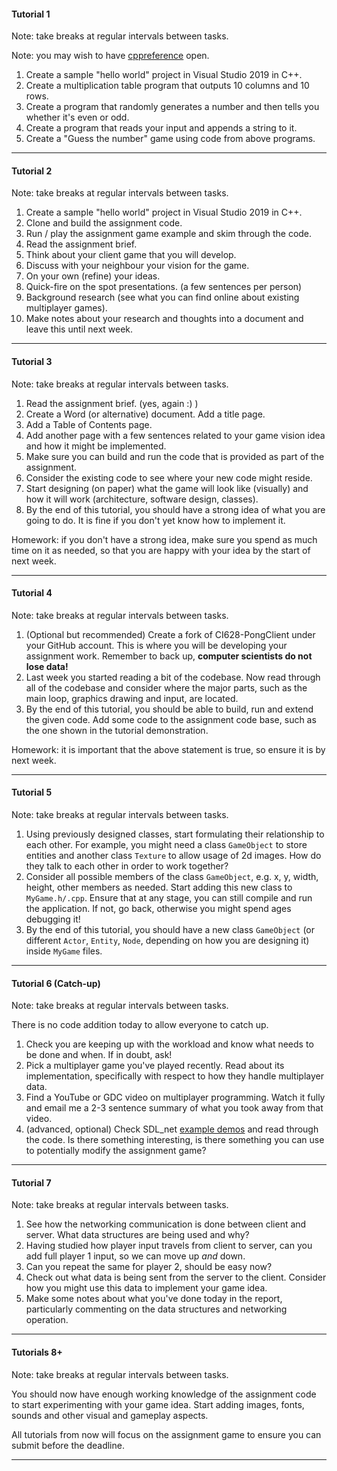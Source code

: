#### Tutorial 1

Note: take breaks at regular intervals between tasks.

Note: you may wish to have [cppreference](https://en.cppreference.com/w/) open.

1. Create a sample "hello world" project in Visual Studio 2019 in C++.
1. Create a multiplication table program that outputs 10 columns and 10 rows.
1. Create a program that randomly generates a number and then tells you whether it's even or odd.
1. Create a program that reads your input and appends a string to it.
1. Create a "Guess the number" game using code from above programs.

---

#### Tutorial 2

Note: take breaks at regular intervals between tasks.

1. Create a sample "hello world" project in Visual Studio 2019 in C++.
1. Clone and build the assignment code. 
1. Run / play the assignment game example and skim through the code.
1. Read the assignment brief.
1. Think about your client game that you will develop. 
1. Discuss with your neighbour your vision for the game. 
1. On your own (refine) your ideas.
1. Quick-fire on the spot presentations. (a few sentences per person)
1. Background research (see what you can find online about existing multiplayer games).
1. Make notes about your research and thoughts into a document and leave this until next week.

---

#### Tutorial 3

Note: take breaks at regular intervals between tasks.

1. Read the assignment brief. (yes, again :) )
1. Create a Word (or alternative) document. Add a title page.
1. Add a Table of Contents page.
1. Add another page with a few sentences related to your game vision idea and how it might be implemented.
1. Make sure you can build and run the code that is provided as part of the assignment.
1. Consider the existing code to see where your new code might reside.
1. Start designing (on paper) what the game will look like (visually) and how it will work (architecture, software design, classes).
1. By the end of this tutorial, you should have a strong idea of what you are going to do. It is fine if you don't yet know how to implement it.

Homework: if you don't have a strong idea, make sure you spend as much time on it as needed, so that you are happy with your idea by the start of next week.

---

#### Tutorial 4

Note: take breaks at regular intervals between tasks.

1. (Optional but recommended) Create a fork of CI628-PongClient under your GitHub account. This is where you will be developing your assignment work. Remember to back up, **computer scientists do not lose data!**
1. Last week you started reading a bit of the codebase. Now read through all of the codebase and consider where the major parts, such as the main loop, graphics drawing and input, are located.
1. By the end of this tutorial, you should be able to build, run and extend the given code. Add some code to the assignment code base, such as the one shown in the tutorial demonstration.

Homework: it is important that the above statement is true, so ensure it is by next week.

---

#### Tutorial 5

Note: take breaks at regular intervals between tasks.

1. Using previously designed classes, start formulating their relationship to each other. For example, you might need a class `GameObject` to store entities and another class `Texture` to allow usage of 2d images. How do they talk to each other in order to work together?
1. Consider all possible members of the class `GameObject`, e.g. x, y, width, height, other members as needed. Start adding this new class to `MyGame.h/.cpp`. Ensure that at any stage, you can still compile and run the application. If not, go back, otherwise you might spend ages debugging it!
1. By the end of this tutorial, you should have a new class `GameObject` (or different `Actor`, `Entity`, `Node`, depending on how you are designing it) inside `MyGame` files.


---

#### Tutorial 6 (Catch-up)

Note: take breaks at regular intervals between tasks.

There is no code addition today to allow everyone to catch up.

1. Check you are keeping up with the workload and know what needs to be done and when. If in doubt, ask!
1. Pick a multiplayer game you've played recently. Read about its implementation, specifically with respect to how they handle multiplayer data.
1. Find a YouTube or GDC video on multiplayer programming. Watch it fully and email me a 2-3 sentence summary of what you took away from that video.
1. (advanced, optional) Check SDL_net [example demos](https://www.libsdl.org/projects/SDL_net/docs/demos/) and read through the code. Is there something interesting, is there something you can use to potentially modify the assignment game?

---

#### Tutorial 7

Note: take breaks at regular intervals between tasks.

1. See how the networking communication is done between client and server. What data structures are being used and why?
1. Having studied how player input travels from client to server, can you add full player 1 input, so we can move up _and_ down.
1. Can you repeat the same for player 2, should be easy now?
1. Check out what data is being sent from the server to the client. Consider how you might use this data to implement your game idea.
1. Make some notes about what you've done today in the report, particularly commenting on the data structures and networking operation.

---

#### Tutorials 8+

Note: take breaks at regular intervals between tasks.

You should now have enough working knowledge of the assignment code to start experimenting with your game idea. Start adding images, fonts, sounds and other visual and gameplay aspects.

All tutorials from now will focus on the assignment game to ensure you can submit before the deadline.

---